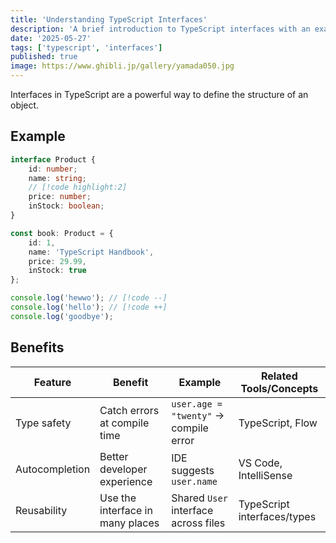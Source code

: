 ```yaml
---
title: 'Understanding TypeScript Interfaces'
description: 'A brief introduction to TypeScript interfaces with an example.'
date: '2025-05-27'
tags: ['typescript', 'interfaces']
published: true
image: https://www.ghibli.jp/gallery/yamada050.jpg
---
```


Interfaces in TypeScript are a powerful way to define the structure of an object.

## Example

```ts
interface Product {
	id: number;
	name: string;
	// [!code highlight:2]
	price: number;
	inStock: boolean;
}

const book: Product = {
	id: 1,
	name: 'TypeScript Handbook',
	price: 29.99,
	inStock: true
};

console.log('hewwo'); // [!code --]
console.log('hello'); // [!code ++]
console.log('goodbye');
```

## Benefits

| Feature        | Benefit                          | Example                               | Related Tools/Concepts      |
| -------------- | -------------------------------- | ------------------------------------- | --------------------------- |
| Type safety    | Catch errors at compile time     | `user.age = "twenty"` → compile error | TypeScript, Flow            |
| Autocompletion | Better developer experience      | IDE suggests `user.name`              | VS Code, IntelliSense       |
| Reusability    | Use the interface in many places | Shared `User` interface across files  | TypeScript interfaces/types |
